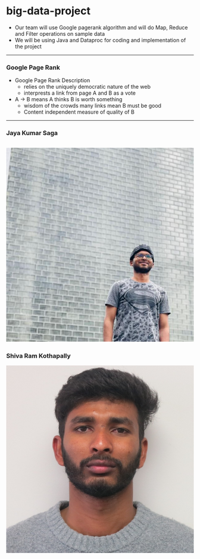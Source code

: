 # big-data-project

- Our team will use Google pagerank algorithm and will do Map, Reduce and Filter operations on sample data
- We will be using Java and Dataproc for coding and implementation of the project


---------------------------------------
### Google Page Rank
 - Google Page Rank Description
    - relies on the uniquely democratic nature of the web
    - interprests a link from page A and B as a vote
 - A -> B means A thinks B is worth something
    -  wisdom of the crowds many links mean B must be good
    -  Content independent measure of quality of B

---------------------------------------
 ### Jaya Kumar Saga
 
![Jaya Kumar photo](https://github.com/sagajayakumar/big-data-project/blob/main/members/Jaya/pic.png) 
 ---------------------------------------
 ### Shiva Ram Kothapally
 
![Developer photo](https://github.com/sagajayakumar/big-data-project/blob/main/photoKOTHAPALLY.jpg)
 
